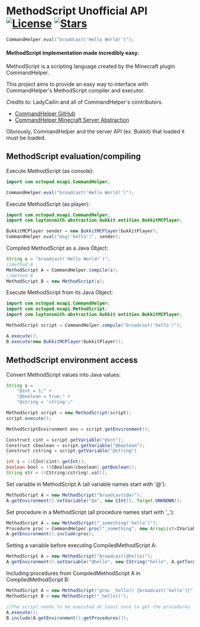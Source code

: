 MethodScript Unofficial API [![License](https://img.shields.io/github/license/hyperfresh/methodscript-api.svg)](LICENSE.txt) [![Stars](https://img.shields.io/github/stars/hyperfresh/methodscript-api.svg)]()
======
```java
CommandHelper.eval("broadcast('Hello World!')");
```
#### MethodScript implementation made incredibly easy.

MethodScript is a scripting language created by the Minecraft plugin CommandHelper.

This project aims to provide an easy way to interface with CommandHelper's MethodScript compiler and executor.

_Credits to_: LadyCailin and all of CommandHelper's contributors.

- [CommandHelper GitHub](https://github.com/sk89q/CommandHelper)
- [CommandHelper Minecraft Server Abstraction](https://github.com/theoctopod/commandhelper/tree/master/src/main/java/com/laytonsmith/abstraction)

Obviously, CommandHelper and the server API (ex. Bukkit) that loaded it must be loaded.

MethodScript evaluation/compiling
------
Execute MethodScript (as console):
```java
import com.octopod.msapi.CommandHelper;

CommandHelper.eval("broadcast('Hello World!')");
```

Execute MethodScript (as player):
```java
import com.octopod.msapi.CommandHelper;
import com.laytonsmith.abstraction.bukkit.entities.BukkitMCPlayer;

BukkitMCPlayer sender = new BukkitMCPlayer(bukkitPlayer);
CommandHelper.eval("msg('hello')", sender);
```

Compiled MethodScript as a Java Object:
```java
String s = "broadcast('Hello World!')";
//method A
MethodScript A = CommandHelper.compile(s);
//method B
MethodScript B = new MethodScript(s);
```

Execute MethodScript from its Java Object:
```java
import com.octopod.msapi.CommandHelper;
import com.octopod.msapi.MethodScript;
import com.laytonsmith.abstraction.bukkit.entities.BukkitMCPlayer;

MethodScript script = CommandHelper.compile("broadcast('hello')");

A.execute();
B.execute(new BukkitMCPlayer(bukkitPlayer));
```

MethodScript environment access
------
Convert MethodScript values into Java values:
```java
String s =
    "@int = 1;" +
    "@boolean = true;" +
    "@string = 'string';"

MethodScript script = new MethodScript(script);
script.execute();

MethodScriptEnvironment env = script.getEnvironment();

Construct cint = script.getVariable("@int");
Construct cboolean = script.getVariable("@boolean");
Construct cstring = script.getVariable("@string")

int i = ((CInt)cint).getInt();
boolean bool = ((CBoolean)cboolean).getBoolean();
String str = ((CString)cstring).val();
```

Set variable in MethodScript A (all variable names start with '@'):
```java
MethodScript A = new MethodScript("broadcast(@a)");
A.getEnvironment().setVariable("@a", new CInt(5, Target.UNKNOWN));
```

Set procedure in a MethodScript (all procedure names start with '\_'):
```java
MethodScript A = new MethodScript("_something('hello')");
Procedure proc = CommandHelper.proc("_something", new ArrayList<IVariable>(), "broadcast('hello')");
A.getEnvironment().include(proc);
```

Setting a variable before executing CompiledMethodScript A:
```java
MethodScript A = new MethodScript("broadcast(@hello)");
A.getEnvironment().setVariable("@hello", new CString("hello", A.getTarget()));
```

Including procedures from CompiledMethodScript A in CompiledMethodScript B:
```java
MethodScript A = new MethodScript("proc _hello() {broadcast('hello')}");
MethodScript B = new MethodScript("_hello()");

//The script needs to be executed at least once to get the procedures
A.execute();
B.include(A.getEnvironment().getProcedures());
```
